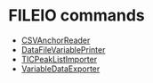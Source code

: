 <h1>FILEIO commands</h1>

* [CSVAnchorReader](./CSVAnchorReader.html)
* [DataFileVariablePrinter](./DataFileVariablePrinter.html)
* [TICPeakListImporter](./TICPeakListImporter.html)
* [VariableDataExporter](./VariableDataExporter.html)


